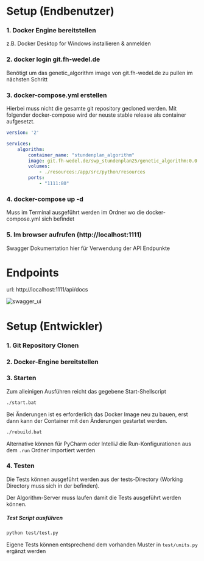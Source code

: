 # Setup (Endbenutzer)

### 1. Docker Engine bereitstellen 

z.B. Docker Desktop for Windows installieren & anmelden

### 2. docker login git.fh-wedel.de

Benötigt um das genetic_algorithm image von git.fh-wedel.de zu pullen im nächsten Schritt

### 3. docker-compose.yml erstellen  

Hierbei muss nicht die gesamte git repository gecloned werden. Mit folgender docker-compose wird der neuste stable release als container aufgesetzt.

```yml
version: '2'

services:
    algorithm:
        container_name: "stundenplan_algorithm"
        image: git.fh-wedel.de/swp_stundenplan25/genetic_algorithm:0.0.4
        volumes:
            - ./resources:/app/src/python/resources
        ports:
            - "1111:80"
```

### 4. docker-compose up -d

Muss im Terminal ausgeführt werden im Ordner wo die docker-compose.yml sich befindet

### 5. Im browser aufrufen (http://localhost:1111)

Swagger Dokumentation hier für Verwendung der API Endpunkte

# Endpoints

url: http://localhost:1111/api/docs

![swagger_ui](https://i.gyazo.com/927fd85973de5f6aa629f4d59f63fb71.png)

# Setup (Entwickler)

### 1. Git Repository Clonen

### 2. Docker-Engine bereitstellen

### 3. Starten
Zum alleinigen Ausführen reicht das gegebene Start-Shellscript
```sh
./start.bat
```

Bei Änderungen ist es erforderlich das Docker Image neu zu bauen, erst dann kann der Container mit den Änderungen gestartet werden.
```sh
./rebuild.bat
```

Alternative können für PyCharm oder IntelliJ die Run-Konfigurationen aus dem `.run` Ordner importiert werden

### 4. Testen
Die Tests können ausgeführt werden aus der tests-Directory (Working Directory muss sich in der befinden).

Der Algorithm-Server muss laufen damit die Tests ausgeführt werden können. 

##### Test Script ausführen
```sh
python test/test.py
```

Eigene Tests können entsprechend dem vorhanden Muster in `test/units.py` ergänzt werden